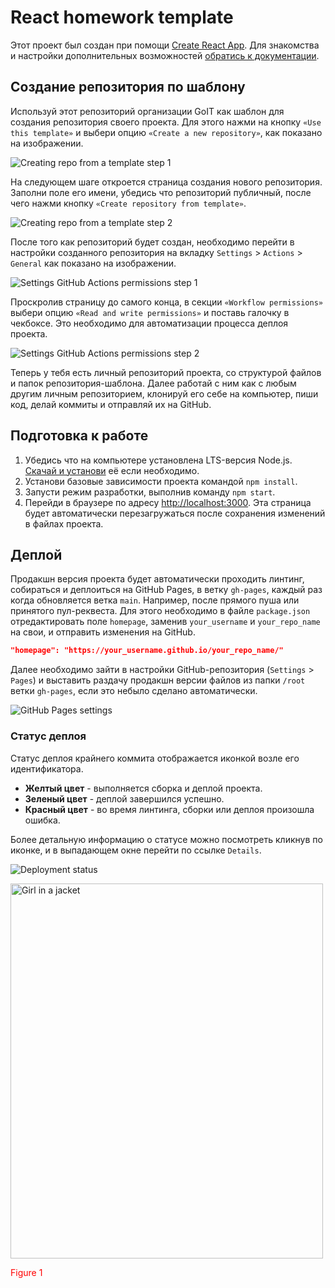 <style>

text-color. {

color: blue;

font-size: 16px;

}

</style>

# React homework template

Этот проект был создан при помощи [Create React App](https://github.com/facebook/create-react-app).
Для знакомства и настройки дополнительных возможностей
[обратись к документации](https://facebook.github.io/create-react-app/docs/getting-started).

## Создание репозитория по шаблону

Используй этот репозиторий организации GoIT как шаблон для создания репозитория своего проекта. Для
этого нажми на кнопку `«Use this template»` и выбери опцию `«Create a new repository»`, как показано
на изображении.

![Creating repo from a template step 1](./assets/template-step-1.png)

На следующем шаге откроется страница создания нового репозитория. Заполни поле его имени, убедись
что репозиторий публичный, после чего нажми кнопку `«Create repository from template»`.

![Creating repo from a template step 2](./assets/template-step-2.png)

После того как репозиторий будет создан, необходимо перейти в настройки созданного репозитория на
вкладку `Settings` > `Actions` > `General` как показано на изображении.

![Settings GitHub Actions permissions step 1](./assets/gh-actions-perm-1.png)

Проскролив страницу до самого конца, в секции `«Workflow permissions»` выбери опцию
`«Read and write permissions»` и поставь галочку в чекбоксе. Это необходимо для автоматизации
процесса деплоя проекта.

![Settings GitHub Actions permissions step 2](./assets/gh-actions-perm-2.png)

Теперь у тебя есть личный репозиторий проекта, со структурой файлов и папок репозитория-шаблона.
Далее работай с ним как с любым другим личным репозиторием, клонируй его себе на компьютер, пиши
код, делай коммиты и отправляй их на GitHub.

## Подготовка к работе

1. Убедись что на компьютере установлена LTS-версия Node.js.
   [Скачай и установи](https://nodejs.org/en/) её если необходимо.
2. Установи базовые зависимости проекта командой `npm install`.
3. Запусти режим разработки, выполнив команду `npm start`.
4. Перейди в браузере по адресу [http://localhost:3000](http://localhost:3000). Эта страница будет
   автоматически перезагружаться после сохранения изменений в файлах проекта.

## Деплой

Продакшн версия проекта будет автоматически проходить линтинг, собираться и деплоиться на GitHub
Pages, в ветку `gh-pages`, каждый раз когда обновляется ветка `main`. Например, после прямого пуша
или принятого пул-реквеста. Для этого необходимо в файле `package.json` отредактировать поле
`homepage`, заменив `your_username` и `your_repo_name` на свои, и отправить изменения на GitHub.

```json
"homepage": "https://your_username.github.io/your_repo_name/"
```

Далее необходимо зайти в настройки GitHub-репозитория (`Settings` > `Pages`) и выставить раздачу
продакшн версии файлов из папки `/root` ветки `gh-pages`, если это небыло сделано автоматически.

![GitHub Pages settings](./assets/repo-settings.png)

### Статус деплоя

Статус деплоя крайнего коммита отображается иконкой возле его идентификатора.

- **Желтый цвет** - выполняется сборка и деплой проекта.
- **Зеленый цвет** - деплой завершился успешно.
- **Красный цвет** - во время линтинга, сборки или деплоя произошла ошибка.

Более детальную информацию о статусе можно посмотреть кликнув по иконке, и в выпадающем окне перейти
по ссылке `Details`.

![Deployment status](./assets/deploy-status.png)

<div>
<img src="https://www.leben-und-erziehen.de/sites/default/files/styles/4x3__900x675/public/promieltern/990154-tom-hardy-neu-q.webp?itok=Te7fDJsG" alt="Girl in a jacket" width="500" height="600">
<p style="color: red;">Figure 1</p>
</div>
